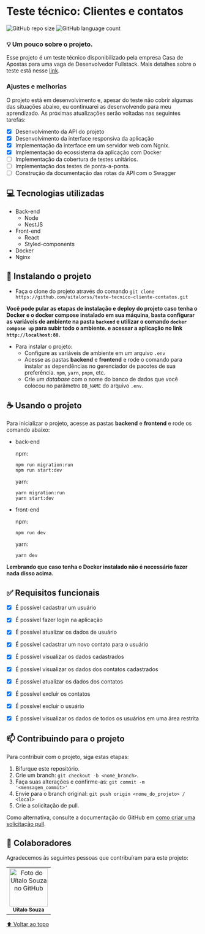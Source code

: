 # Teste técnico: Clientes e contatos

<!---Esses são exemplos. Veja https://shields.io para outras pessoas ou para personalizar este conjunto de escudos. Você pode querer incluir dependências, status do projeto e informações de licença aqui--->

![GitHub repo size](https://img.shields.io/github/repo-size/uitalorss/teste-tecnico-cliente-contatos?style=for-the-badge)
![GitHub language count](https://img.shields.io/github/languages/count/uitalorss/teste-tecnico-cliente-contatos?style=for-the-badge)

### 💡 Um pouco sobre o projeto.

Esse projeto é um teste técnico disponibilizado pela empresa Casa de Apostas para uma vaga de Desenvolvedor Fullstack. Mais detalhes sobre o teste está nesse [link](https://github.com/Casa-de-Apostas-Tecnologia/fullstack-challenge).

### Ajustes e melhorias

O projeto está em desenvolvimento e, apesar do teste não cobrir algumas das situações abaixo, eu continuarei as desenvolvendo para meu aprendizado. As próximas atualizações serão voltadas nas seguintes tarefas:

- [x] Desenvolvimento da API do projeto
- [x] Desenvolvimento da interface responsiva da aplicação
- [x] Implementação da interface em um servidor web com Ngnix.
- [x] Implementação do ecossistema da aplicação com Docker 
- [ ] Implementação da cobertura de testes unitários.
- [ ] Implementação dos testes de ponta-a-ponta.
- [ ] Construção da documentação das rotas da API com o Swagger

## 💻 Tecnologias utilizadas

- Back-end
    - Node
    - NestJS
- Front-end
    - React
    - Styled-components
- Docker
- Nginx

## 🚀 Instalando o projeto
- Faça o clone do projeto através do comando `git clone https://github.com/uitalorss/teste-tecnico-cliente-contatos.git`

**Você pode pular as etapas de instalação e deploy do projeto caso tenha o Docker e o docker compose instalado em sua máquina, basta configurar as variáveis de ambiente na pasta `backend` e utilizar o comando `docker compose up` para subir todo o ambiente. e acessar a aplicação no link `http://localhost:80`.**

- Para instalar o projeto:
    - Configure as variáveis de ambiente em um arquivo `.env`
    - Acesse as pastas **backend** e **frontend** e rode o comando para instalar as dependências no gerenciador de pacotes de sua preferência. `npm`, `yarn`, `pnpm`, etc.
    - Crie um *database* com o nome do banco de dados que você colocou no parâmetro `DB_NAME` do arquivo `.env`.

## ☕ Usando o projeto
    
Para inicializar o projeto, acesse as pastas **backend** e **frontend** e rode os comando abaixo:
- back-end
    
    npm:

    ```
    npm run migration:run
    npm run start:dev
    ```

    yarn:

    ```
    yarn migration:run
    yarn start:dev
    ```
    
- front-end
    
    npm:

    ```
    npm run dev
    ```

    yarn:

    ```
    yarn dev
    ```
**Lembrando que caso tenha o Docker instalado não é necessário fazer nada disso acima.**

## ✅ Requisitos funcionais

- [x] É possível cadastrar um usuário
- [x] É possível fazer login na aplicação
- [x] É possível atualizar os dados de usuário
- [x] É possível cadastrar um novo contato para o usuário
- [x] É possível visualizar os dados cadastrados
- [x] É possível visualizar os dados dos contatos cadastrados
- [x] É possível atualizar os dados dos contatos
- [x] É possível excluir os contatos
- [x] É possível excluir o usuário
- [x] É possível visualizar os dados de todos os usuários em uma área restrita


## 📫 Contribuindo para o projeto

<!---Se o seu README for longo ou se você tiver algum processo ou etapas específicas que deseja que os contribuidores sigam, considere a criação de um arquivo CONTRIBUTING.md separado--->

Para contribuir com o projeto, siga estas etapas:

1. Bifurque este repositório.
2. Crie um branch: `git checkout -b <nome_branch>`.
3. Faça suas alterações e confirme-as: `git commit -m '<mensagem_commit>'`
4. Envie para o branch original: `git push origin <nome_do_projeto> / <local>`
5. Crie a solicitação de pull.

Como alternativa, consulte a documentação do GitHub em [como criar uma solicitação pull](https://help.github.com/en/github/collaborating-with-issues-and-pull-requests/creating-a-pull-request).

## 🤝 Colaboradores

Agradecemos às seguintes pessoas que contribuíram para este projeto:

<table>
  <tr>
    <td align="center">
      <a href="#">
        <img src="https://avatars.githubusercontent.com/u/15834173?v=4" width="100px;" alt="Foto do Uítalo Souza no GitHub"/><br>
        <sub>
          <b>Uítalo Souza</b>
        </sub>
      </a>
    </td>
  </tr>
</table>

[⬆ Voltar ao topo](#Catalogo-de-filmes)<br>
